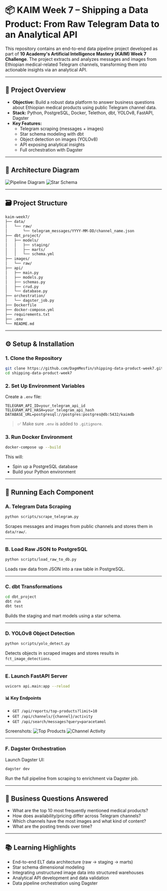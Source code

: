 # 📦 KAIM Week 7 – Shipping a Data Product: From Raw Telegram Data to an Analytical API

This repository contains an end-to-end data pipeline project developed as part of **10 Academy's Artificial Intelligence Mastery (KAIM) Week 7 Challenge**. The project extracts and analyzes messages and images from Ethiopian medical-related Telegram channels, transforming them into actionable insights via an analytical API.

---

## 📌 Project Overview

- **Objective:** Build a robust data platform to answer business questions about Ethiopian medical products using public Telegram channel data.
- **Stack:** Python, PostgreSQL, Docker, Telethon, dbt, YOLOv8, FastAPI, Dagster
- **Key Features:**
  - Telegram scraping (messages + images)
  - Star schema modeling with dbt
  - Object detection on images (YOLOv8)
  - API exposing analytical insights
  - Full orchestration with Dagster

---

## 🧱 Architecture Diagram

![Pipeline Diagram](./screenshots/pipeline-diagram.png)
![Star Schema](./screenshots/star-schema.png)

---

## 🗃️ Project Structure

```bash
kaim-week7/
├── data/
│   └── raw/
│       └── telegram_messages/YYYY-MM-DD/channel_name.json
├── dbt_project/
│   ├── models/
│   │   ├── staging/
│   │   ├── marts/
│   │   └── schema.yml
├── images/
│   └── raw/
├── api/
│   ├── main.py
│   ├── models.py
│   ├── schemas.py
│   ├── crud.py
│   └── database.py
├── orchestration/
│   └── dagster_job.py
├── Dockerfile
├── docker-compose.yml
├── requirements.txt
├── .env
└── README.md
````

---

## ⚙️ Setup & Installation

### 1. Clone the Repository

```bash
git clone https://github.com/DagmMesfin/shipping-data-product-week7.git
cd shipping-data-product-week7
```

### 2. Set Up Environment Variables

Create a `.env` file:

```env
TELEGRAM_API_ID=your_telegram_api_id
TELEGRAM_API_HASH=your_telegram_api_hash
DATABASE_URL=postgresql://postgres:postgres@db:5432/kaimdb
```

> ✅ Make sure `.env` is added to `.gitignore`.

### 3. Run Docker Environment

```bash
docker-compose up --build
```

This will:

* Spin up a PostgreSQL database
* Build your Python environment

---

## 🚀 Running Each Component

### A. Telegram Data Scraping

```bash
python scripts/scrape_telegram.py
```

Scrapes messages and images from public channels and stores them in `data/raw/`.

---

### B. Load Raw JSON to PostgreSQL

```bash
python scripts/load_raw_to_db.py
```

Loads raw data from JSON into a raw table in PostgreSQL.

---

### C. dbt Transformations

```bash
cd dbt_project
dbt run
dbt test
```

Builds the staging and mart models using a star schema.

---

### D. YOLOv8 Object Detection

```bash
python scripts/yolo_detect.py
```

Detects objects in scraped images and stores results in `fct_image_detections`.

---

### E. Launch FastAPI Server

```bash
uvicorn api.main:app --reload
```

#### 📊 Key Endpoints

* `GET /api/reports/top-products?limit=10`
* `GET /api/channels/{channel}/activity`
* `GET /api/search/messages?query=paracetamol`

Screenshots:
![Top Products](./screenshots/top-products.png)
![Channel Activity](./screenshots/channel-activity.png)

---

### F. Dagster Orchestration

Launch Dagster UI:

```bash
dagster dev
```

Run the full pipeline from scraping to enrichment via Dagster job.

---

## 🧠 Business Questions Answered

* What are the top 10 most frequently mentioned medical products?
* How does availability/pricing differ across Telegram channels?
* Which channels have the most images and what kind of content?
* What are the posting trends over time?

---

## 📚 Learning Highlights

* End-to-end ELT data architecture (raw → staging → marts)
* Star schema dimensional modeling
* Integrating unstructured image data into structured warehouses
* Analytical API development and data validation
* Data pipeline orchestration using Dagster